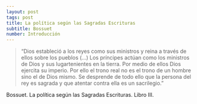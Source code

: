 ```yaml
---
layout: post
tags: post
title: La política según las Sagradas Escrituras
subtitle: Bossuet
number: Introducción
---
```


> “Dios estableció a los reyes como sus ministros y reina a través de ellos sobre los pueblos (...) Los príncipes actúan como los ministros de Dios y sus lugartenientes en la tierra. Por medio de ellos Dios ejercita su imperio. Por ello el trono real no es el trono de un hombre sino el de Dios mismo. Se desprende de todo ello que la persona del rey es sagrada y que atentar contra ella es un sacrilegio.”

Bossuet. La política según las Sagradas Escrituras. Libro III.
